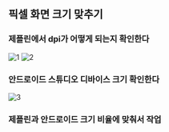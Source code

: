 ## 픽셀 화면 크기 맞추기
### 제플린에서 dpi가 어떻게 되는지 확인한다
![1](https://user-images.githubusercontent.com/53828976/75947924-57b19900-5ee5-11ea-9f29-139c61753b94.PNG) 
![2](https://user-images.githubusercontent.com/53828976/75947922-57190280-5ee5-11ea-8d7b-c21c2e91e1bf.PNG)   
### 안드로이드 스튜디오 디바이스 크기 확인한다
![3](https://user-images.githubusercontent.com/53828976/75947921-56806c00-5ee5-11ea-82d1-b1482c62f109.PNG)   

### 제플린과 안드로이드 크기 비율에 맞춰서 작업

